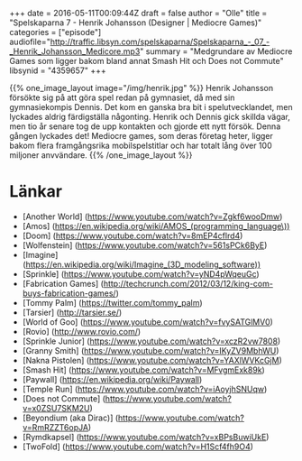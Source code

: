 +++
date = 2016-05-11T00:09:44Z
draft = false
author = "Olle"
title = "Spelskaparna 7 - Henrik Johansson (Designer | Mediocre Games)"
categories = ["episode"]
audiofile="http://traffic.libsyn.com/spelskaparna/Spelskaparna_-_07_-_Henrik_Johansson_Medicore.mp3"
summary = "Medgrundare av Mediocre Games som ligger bakom bland annat Smash Hit och Does not Commute"
libsynid = "4359657"
+++

{{% one_image_layout image="/img/henrik.jpg" %}}
Henrik Johansson försökte sig på att göra spel redan på gymnasiet, då
med sin gymnasiekompis Dennis. Det kom en ganska bra bit i
spelutvecklandet, men lyckades aldrig färdigställa någonting. Henrik och
Dennis gick skillda vägar, men tio år senare tog de upp kontakten och
gjorde ett nytt försök. Denna gången lyckades det! Mediocre games, som
deras företag heter,  ligger
bakom flera framgångsrika mobilspelstitlar och har totalt lång över 100 miljoner
anvvändare.
{{% /one_image_layout %}}

# Länkar
* [Another World] (https://www.youtube.com/watch?v=Zgkf6wooDmw)
* [Amos] (https://en.wikipedia.org/wiki/AMOS_(programming_language\))
* [Doom] (https://www.youtube.com/watch?v=8mEP4cflrd4)
* [Wolfenstein] (https://www.youtube.com/watch?v=561sPCk6ByE)
* [Imagine] (https://en.wikipedia.org/wiki/Imagine_(3D_modeling_software))
* [Sprinkle] (https://www.youtube.com/watch?v=yND4pWqeuGc)
* [Fabrication Games] (http://techcrunch.com/2012/03/12/king-com-buys-fabrication-games/)
* [Tommy Palm] (https://twitter.com/tommy_palm)
* [Tarsier] (http://tarsier.se/)
* [World of Goo] (https://www.youtube.com/watch?v=fvySATGlMV0)
* [Rovio] (http://www.rovio.com/)
* [Sprinkle Junior] (https://www.youtube.com/watch?v=xczR2vw7808)
* [Granny Smith] (https://www.youtube.com/watch?v=IKyZV9MbhWU)
* [Nakna Pistolen] (https://www.youtube.com/watch?v=YAXlWVKcGjM)
* [Smash Hit] (https://www.youtube.com/watch?v=MFvgmExk89k)
* [Paywall] (https://en.wikipedia.org/wiki/Paywall)
* [Temple Run] (https://www.youtube.com/watch?v=iAoyjhSNUqw)
* [Does not Commute] (https://www.youtube.com/watch?v=x0ZSU7SKM2U)
* [Beyondium (aka Dirac)] (https://www.youtube.com/watch?v=RmRZZT6opJA)
* [Rymdkapsel] (https://www.youtube.com/watch?v=xBPsBuwiUkE)
* [TwoFold] (https://www.youtube.com/watch?v=H1Scf4fh9O4)


